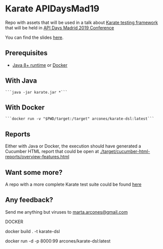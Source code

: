 # Karate APIDaysMad19

Repo with assets that will be used in a talk about [Karate testing framework](https://github.com/intuit/karate) that will be held in [API Days Madrid 2019 Conference](http://apidaysmad.apiaddicts.org/)

You can find the slides [here](https://bit.ly/apidays-karate-slides).

## Prerequisites
 - [Java 8+ runtime](https://java.com/en/download/manual.jsp) or [Docker](https://docs.docker.com/install/)


## With Java
	```java -jar karate.jar *```
## With Docker
    ```docker run -v "$PWD/target:/target" arcones/karate-dsl:latest```

## Reports
Either with Java or Docker, the execution should have generated a Cucumber HTML report that could be open at [./target/cucumber-html-reports/overview-features.html](./target/cucumber-html-reports/overview-features.html)

## Want some more? 
A repo with a more complete Karate test suite could be found [here](https://github.com/arcones/karate-meetup)

## Any feedback?
Send me anything but viruses to marta.arcones@gmail.com



DOCKER

docker build . -t karate-dsl

docker run -d -p 8000:99 arcones/karate-dsl:latest
